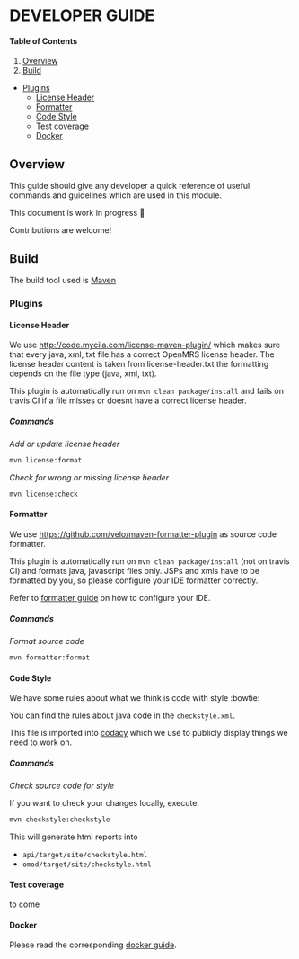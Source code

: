# DEVELOPER GUIDE

#### Table of Contents

1. [Overview](#overview)
2. [Build](#build)
  * [Plugins](#plugins)
    * [License Header](#license-header)
    * [Formatter](#formatter)
    * [Code Style](#code-style)
    * [Test coverage](#test-coverage)
    * [Docker](#docker)

## Overview

This guide should give any developer a quick reference of useful commands and
guidelines which are used in this module.

This document is work in progress :construction_worker:

Contributions are welcome!

## Build

The build tool used is [Maven](https://maven.apache.org/)

### Plugins

#### License Header

We use http://code.mycila.com/license-maven-plugin/ which makes sure that every
java, xml, txt file has a correct OpenMRS license header. The license header
content is taken from license-header.txt the formatting depends on the file
type (java, xml, txt).

This plugin is automatically run on `mvn clean package/install` and fails on
travis CI if a file misses or doesnt have a correct license header.

##### Commands

_Add or update license header_

```bash
mvn license:format
```

_Check for wrong or missing license header_

```bash
mvn license:check
```

#### Formatter

We use https://github.com/velo/maven-formatter-plugin as source code formatter.

This plugin is automatically run on `mvn clean package/install` (not on travis
CI) and formats java, javascript files only. JSPs and xmls have to be formatted
by you, so please configure your IDE formatter correctly.

Refer to [formatter guide](FORMATTER.md) on how to configure your
IDE.

##### Commands

_Format source code_

```bash
mvn formatter:format
```

#### Code Style

We have some rules about what we think is code with style :bowtie:

You can find the rules about java code in the `checkstyle.xml`.

This file is imported into [codacy](https://www.codacy.com/app/teleivo/openmrs-module-radiology_2/dashboard)
which we use to publicly display things we need to work on.

##### Commands

_Check source code for style_

If you want to check your changes locally, execute:

```bash
mvn checkstyle:checkstyle
```

This will generate html reports into

* `api/target/site/checkstyle.html`
* `omod/target/site/checkstyle.html`

#### Test coverage

to come

#### Docker

Please read the corresponding [docker guide](DOCKER.md).

